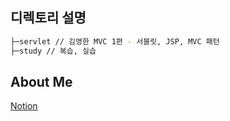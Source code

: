 디렉토리 설명
---
```bash
├─servlet // 김영한 MVC 1편 - 서블릿, JSP, MVC 패턴
├─study // 복습, 실습

```

About Me
---
[Notion](https://xtraa.notion.site/Xtraa-ed48ac432d354d01b5bf5b0da5ec94a9?pvs=4)
